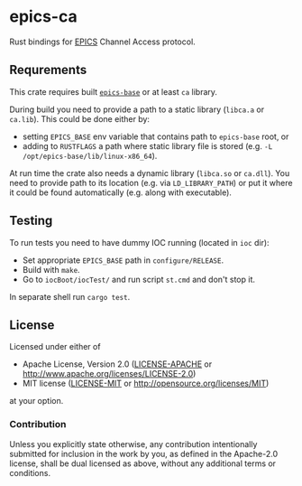 # epics-ca

Rust bindings for [EPICS](https://epics-controls.org/) Channel Access protocol.

## Requrements

This crate requires built [`epics-base`](https://github.com/epics-base/epics-base) or at least `ca` library.

During build you need to provide a path to a static library (`libca.a` or `ca.lib`). This could be done either by:

+ setting `EPICS_BASE` env variable that contains path to `epics-base` root, or
+ adding to `RUSTFLAGS` a path where static library file is stored (e.g. `-L /opt/epics-base/lib/linux-x86_64`).

At run time the crate also needs a dynamic library (`libca.so` or `ca.dll`).
You need to provide path to its location (e.g. via `LD_LIBRARY_PATH`) or put it where it could be found automatically (e.g. along with executable).

## Testing

To run tests you need to have dummy IOC running (located in `ioc` dir):

+ Set appropriate `EPICS_BASE` path in `configure/RELEASE`.
+ Build with `make`.
+ Go to `iocBoot/iocTest/` and run script `st.cmd` and don't stop it.

In separate shell run `cargo test`.

## License

Licensed under either of

 * Apache License, Version 2.0 ([LICENSE-APACHE](LICENSE-APACHE) or http://www.apache.org/licenses/LICENSE-2.0)
 * MIT license ([LICENSE-MIT](LICENSE-MIT) or http://opensource.org/licenses/MIT)

at your option.

### Contribution

Unless you explicitly state otherwise, any contribution intentionally submitted
for inclusion in the work by you, as defined in the Apache-2.0 license, shall be dual licensed as above, without any
additional terms or conditions.
